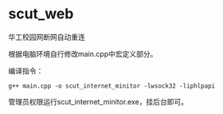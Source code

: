 # scut_web
华工校园网断网自动重连

根据电脑环境自行修改main.cpp中宏定义部分。

编译指令：
```
g++ main.cpp -o scut_internet_minitor -lwsock32 -liphlpapi
```

管理员权限运行scut_internet_minitor.exe，挂后台即可。
